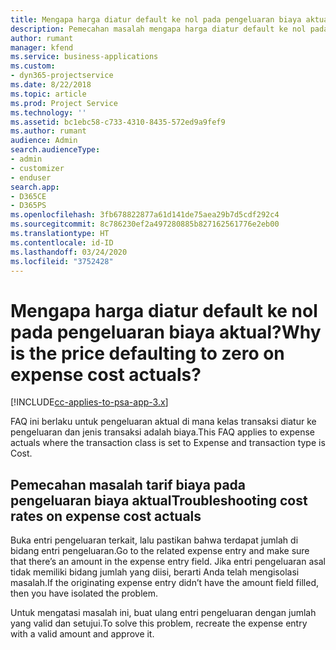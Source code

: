 ```yaml
---
title: Mengapa harga diatur default ke nol pada pengeluaran biaya aktual?
description: Pemecahan masalah mengapa harga diatur default ke nol pada pengeluaran biaya aktual.
author: rumant
manager: kfend
ms.service: business-applications
ms.custom:
- dyn365-projectservice
ms.date: 8/22/2018
ms.topic: article
ms.prod: Project Service
ms.technology: ''
ms.assetid: bc1ebc58-c733-4310-8435-572ed9a9fef9
ms.author: rumant
audience: Admin
search.audienceType:
- admin
- customizer
- enduser
search.app:
- D365CE
- D365PS
ms.openlocfilehash: 3fb678822877a61d141de75aea29b7d5cdf292c4
ms.sourcegitcommit: 8c786230ef2a497280885b827162561776e2eb00
ms.translationtype: HT
ms.contentlocale: id-ID
ms.lasthandoff: 03/24/2020
ms.locfileid: "3752428"
---
```

# <a name="why-is-the-price-defaulting-to-zero-on-expense-cost-actuals"></a><span data-ttu-id="dab66-103">Mengapa harga diatur default ke nol pada pengeluaran biaya aktual?</span><span class="sxs-lookup"><span data-stu-id="dab66-103">Why is the price defaulting to zero on expense cost actuals?</span></span>

[!INCLUDE[cc-applies-to-psa-app-3.x](../includes/cc-applies-to-psa-app-3x.md)]

<span data-ttu-id="dab66-104">FAQ ini berlaku untuk pengeluaran aktual di mana kelas transaksi diatur ke pengeluaran dan jenis transaksi adalah biaya.</span><span class="sxs-lookup"><span data-stu-id="dab66-104">This FAQ applies to expense actuals where the transaction class is set to Expense and transaction type is Cost.</span></span>

## <a name="troubleshooting-cost-rates-on-expense-cost-actuals"></a><span data-ttu-id="dab66-105">Pemecahan masalah tarif biaya pada pengeluaran biaya aktual</span><span class="sxs-lookup"><span data-stu-id="dab66-105">Troubleshooting cost rates on expense cost actuals</span></span>

<span data-ttu-id="dab66-106">Buka entri pengeluaran terkait, lalu pastikan bahwa terdapat jumlah di bidang entri pengeluaran.</span><span class="sxs-lookup"><span data-stu-id="dab66-106">Go to the related expense entry and make sure that there’s an amount in the expense entry field.</span></span> <span data-ttu-id="dab66-107">Jika entri pengeluaran asal tidak memiliki bidang jumlah yang diisi, berarti Anda telah mengisolasi masalah.</span><span class="sxs-lookup"><span data-stu-id="dab66-107">If the originating expense entry didn’t have the amount field filled, then you have isolated the problem.</span></span>
 
<span data-ttu-id="dab66-108">Untuk mengatasi masalah ini, buat ulang entri pengeluaran dengan jumlah yang valid dan setujui.</span><span class="sxs-lookup"><span data-stu-id="dab66-108">To solve this problem, recreate the expense entry with a valid amount and approve it.</span></span>
